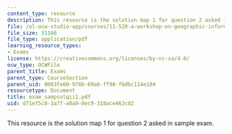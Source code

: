 ```yaml
---
content_type: resource
description: This resource is the solution map 1 for question 2 asked in sample exam.
file: /ol-ocw-studio-app/courses/11-520-a-workshop-on-geographic-information-systems-fall-2005/d71ef5c03a7fa0a90ec9318ace462c02_exam_sampsolqii1.pdf
file_size: 31166
file_type: application/pdf
learning_resource_types:
- Exams
license: https://creativecommons.org/licenses/by-nc-sa/4.0/
ocw_type: OCWFile
parent_title: Exams
parent_type: CourseSection
parent_uid: 0003fe60-976b-69a8-ff98-fbdbc114e104
resourcetype: Document
title: exam_sampsolqii1.pdf
uid: d71ef5c0-3a7f-a0a9-0ec9-318ace462c02
---
```

This resource is the solution map 1 for question 2 asked in sample exam.